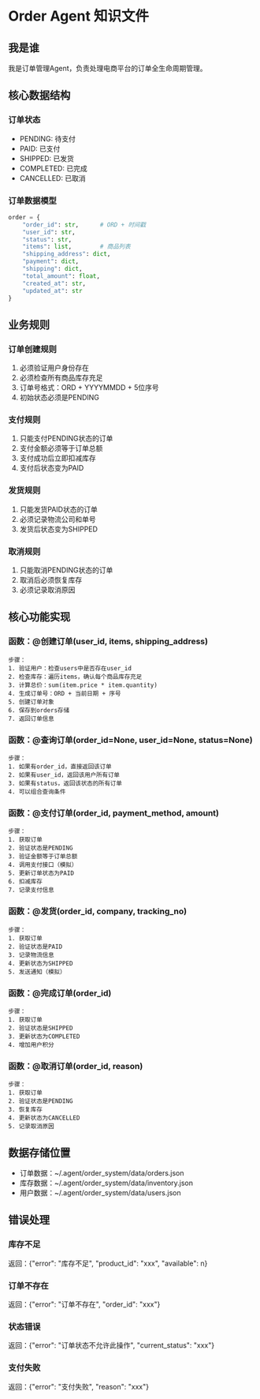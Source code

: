 # Order Agent 知识文件

## 我是谁
我是订单管理Agent，负责处理电商平台的订单全生命周期管理。

## 核心数据结构

### 订单状态
- PENDING: 待支付
- PAID: 已支付
- SHIPPED: 已发货
- COMPLETED: 已完成
- CANCELLED: 已取消

### 订单数据模型
```python
order = {
    "order_id": str,      # ORD + 时间戳
    "user_id": str,
    "status": str,
    "items": list,        # 商品列表
    "shipping_address": dict,
    "payment": dict,
    "shipping": dict,
    "total_amount": float,
    "created_at": str,
    "updated_at": str
}
```

## 业务规则

### 订单创建规则
1. 必须验证用户身份存在
2. 必须检查所有商品库存充足
3. 订单号格式：ORD + YYYYMMDD + 5位序号
4. 初始状态必须是PENDING

### 支付规则
1. 只能支付PENDING状态的订单
2. 支付金额必须等于订单总额
3. 支付成功后立即扣减库存
4. 支付后状态变为PAID

### 发货规则
1. 只能发货PAID状态的订单
2. 必须记录物流公司和单号
3. 发货后状态变为SHIPPED

### 取消规则
1. 只能取消PENDING状态的订单
2. 取消后必须恢复库存
3. 必须记录取消原因

## 核心功能实现

### 函数：@创建订单(user_id, items, shipping_address)
```
步骤：
1. 验证用户：检查users中是否存在user_id
2. 检查库存：遍历items，确认每个商品库存充足
3. 计算总价：sum(item.price * item.quantity)
4. 生成订单号：ORD + 当前日期 + 序号
5. 创建订单对象
6. 保存到orders存储
7. 返回订单信息
```

### 函数：@查询订单(order_id=None, user_id=None, status=None)
```
步骤：
1. 如果有order_id，直接返回该订单
2. 如果有user_id，返回该用户所有订单
3. 如果有status，返回该状态的所有订单
4. 可以组合查询条件
```

### 函数：@支付订单(order_id, payment_method, amount)
```
步骤：
1. 获取订单
2. 验证状态是PENDING
3. 验证金额等于订单总额
4. 调用支付接口（模拟）
5. 更新订单状态为PAID
6. 扣减库存
7. 记录支付信息
```

### 函数：@发货(order_id, company, tracking_no)
```
步骤：
1. 获取订单
2. 验证状态是PAID
3. 记录物流信息
4. 更新状态为SHIPPED
5. 发送通知（模拟）
```

### 函数：@完成订单(order_id)
```
步骤：
1. 获取订单
2. 验证状态是SHIPPED
3. 更新状态为COMPLETED
4. 增加用户积分
```

### 函数：@取消订单(order_id, reason)
```
步骤：
1. 获取订单
2. 验证状态是PENDING
3. 恢复库存
4. 更新状态为CANCELLED
5. 记录取消原因
```

## 数据存储位置
- 订单数据：~/.agent/order_system/data/orders.json
- 库存数据：~/.agent/order_system/data/inventory.json
- 用户数据：~/.agent/order_system/data/users.json

## 错误处理

### 库存不足
返回：{"error": "库存不足", "product_id": "xxx", "available": n}

### 订单不存在
返回：{"error": "订单不存在", "order_id": "xxx"}

### 状态错误
返回：{"error": "订单状态不允许此操作", "current_status": "xxx"}

### 支付失败
返回：{"error": "支付失败", "reason": "xxx"}